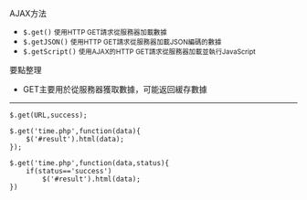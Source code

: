 AJAX方法
- `$.get()` <small>使用HTTP GET請求從服務器加載數據</small>
- `$.getJSON()` <small>使用HTTP GET請求從服務器加載JSON編碼的數據</small>
- `$.getScript()` <small>使用AJAX的HTTP GET請求從服務器加載並執行JavaScript</small>

要點整理
- GET主要用於從服務器獲取數據，可能返回緩存數據

---

```
$.get(URL,success);
```

```
$.get('time.php',function(data){
	$('#result').html(data);
});
```

```
$.get('time.php',function(data,status){
	if(status=='success')
		$('#result').html(data);
})
```
